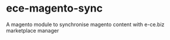 # ece-magento-sync
A magento module to synchronise magento content with e-ce.biz marketplace manager
